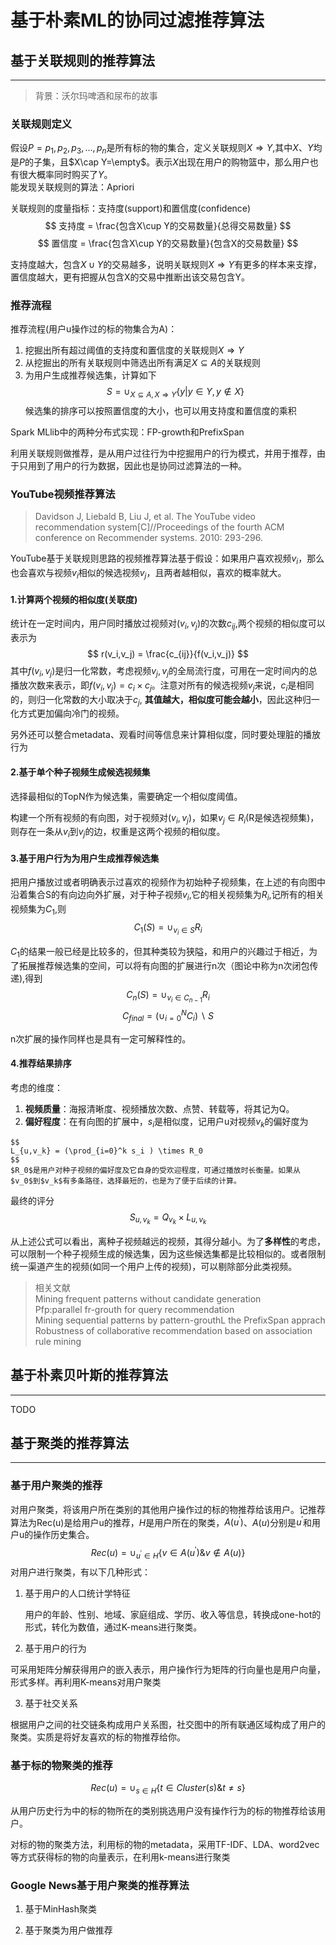 
# 基于朴素ML的协同过滤推荐算法

## 基于关联规则的推荐算法

---
> 背景：沃尔玛啤酒和尿布的故事

### 关联规则定义

假设$P={p_1,p_2,p_3,...,p_n}$是所有标的物的集合，定义关联规则$X\Rightarrow Y$,其中$X、Y$均是$P$的子集，且$X\cap Y=\empty$。表示$X$出现在用户的购物篮中，那么用户也有很大概率同时购买了$Y$。\
能发现关联规则的算法：Apriori

关联规则的度量指标：支持度(support)和置信度(confidence)
$$
支持度 = \frac{包含X\cup Y的交易数量}{总得交易数量}
$$
$$
置信度 = \frac{包含X\cup Y的交易数量}{包含X的交易数量}
$$



支持度越大，包含$X\cup Y$的交易越多，说明关联规则$X\Rightarrow Y$有更多的样本来支撑，置信度越大，更有把握从包含X的交易中推断出该交易包含Y。

### 推荐流程
推荐流程(用户u操作过的标的物集合为A)：

1. 挖掘出所有超过阈值的支持度和置信度的关联规则$X\Rightarrow Y$
2. 从挖掘出的所有关联规则中筛选出所有满足$X\subseteq A$的关联规则
3. 为用户生成推荐候选集，计算如下
$$
S = \cup_{X\subseteq A,X\Rightarrow Y}\{y|y\in Y,y\notin X\}
$$
候选集的排序可以按照置信度的大小，也可以用支持度和置信度的乘积

Spark MLlib中的两种分布式实现：FP-growth和PrefixSpan 

利用关联规则做推荐，是从用户过往行为中挖掘用户的行为模式，并用于推荐，由于只用到了用户的行为数据，因此也是协同过滤算法的一种。

### YouTube视频推荐算法

> Davidson J, Liebald B, Liu J, et al. The YouTube video recommendation system[C]//Proceedings of the fourth ACM conference on Recommender systems. 2010: 293-296.

YouTube基于关联规则思路的视频推荐算法基于假设：如果用户喜欢视频$v_i$，那么也会喜欢与视频$v_i$相似的候选视频$v_j$，且两者越相似，喜欢的概率就大。

#### 1.计算两个视频的相似度(关联度)

统计在一定时间内，用户同时播放过视频对$(v_i,v_j)$的次数$c_{ij}$,两个视频的相似度可以表示为
$$
r(v_i,v_j) = \frac{c_{ij}}{f(v_i,v_j)}
$$
其中$f(v_i,v_j)$是归一化常数，考虑视频$v_j,v_j$的全局流行度，可用在一定时间内的总播放次数来表示，即$f(v_i,v_j) = c_i \times c_j$。注意对所有的候选视频$v_j$来说，$c_i$是相同的，则归一化常数的大小取决于$c_j$, **其值越大，相似度可能会越小**，因此这种归一化方式更加偏向冷门的视频。

另外还可以整合metadata、观看时间等信息来计算相似度，同时要处理脏的播放行为

#### 2.基于单个种子视频生成候选视频集

选择最相似的TopN作为候选集，需要确定一个相似度阈值。

构建一个所有视频的有向图，对于视频对$(v_i,v_j)$，如果$v_j\in R_i$(R是候选视频集)，则存在一条从$v_i$到$v_j$的边，权重是这两个视频的相似度。

#### 3.基于用户行为为用户生成推荐候选集

把用户播放过或者明确表示过喜欢的视频作为初始种子视频集，在上述的有向图中沿着集合S的有向边向外扩展，对于种子视频$v_i$,它的相关视频集为$R_i$,记所有的相关视频集为$C_1$,则
$$
C_1(S) = \cup_{v_i\in S}R_i
$$

$C_1$的结果一般已经是比较多的，但其种类较为狭隘，和用户的兴趣过于相近，为了拓展推荐候选集的空间，可以将有向图的扩展进行n次（图论中称为n次闭包传递),得到
$$
C_n(S) = \cup_{v_i\in C_{n-1}}R_i
$$
$$
C_{final} = (\cup_{i=0}^{N}C_i)\backslash S
$$

n次扩展的操作同样也是具有一定可解释性的。

#### 4.推荐结果排序

考虑的维度：

  1. **视频质量**：海报清晰度、视频播放次数、点赞、转载等，将其记为Q。
  2. **偏好程度**：在有向图的扩展中，$s_i$是相似度，记用户u对视频$v_k$的偏好度为

    $$
    L_{u,v_k} = (\prod_{i=0}^k s_i ) \times R_0
    $$
    $R_0$是用户对种子视频的偏好度及它自身的受欢迎程度，可通过播放时长衡量。如果从$v_0$到$v_k$有多条路径，选择最短的，也是为了便于后续的计算。

最终的评分
$$
S_{u,v_k} = Q_{v_k} \times L_{u,v_k}
$$

从上述公式可以看出，离种子视频越远的视频，其得分越小。为了**多样性**的考虑，可以限制一个种子视频生成的候选集，因为这些候选集都是比较相似的。或者限制统一渠道产生的视频(如同一个用户上传的视频)，可以剔除部分此类视频。



> 相关文献 \
> Mining frequent patterns without candidate generation \
> Pfp:parallel fr-grouth for query recommendation \
> Mining sequential patterns by pattern-grouthL the PrefixSpan apprach \
> Robustness of collaborative recommendation based on association rule mining

## 基于朴素贝叶斯的推荐算法

---

TODO

## 基于聚类的推荐算法

---

### 基于用户聚类的推荐

对用户聚类，将该用户所在类别的其他用户操作过的标的物推荐给该用户。记推荐算法为Rec(u)是给用户u的推荐，$H$是用户所在的聚类，$A(u^\prime )$、$A(u)$分别是$u^\prime$和用户u的操作历史集合。
$$
Rec(u) = \cup_{u^\prime \in H}\{v\in A(u^\prime ) \& v \notin A(u) \}
$$
对用户进行聚类，有以下几种形式：

1. 基于用户的人口统计学特征

   用户的年龄、性别、地域、家庭组成、学历、收入等信息，转换成one-hot的形式，转化为数值，通过K-means进行聚类。

2. 基于用户的行为

可采用矩阵分解获得用户的嵌入表示，用户操作行为矩阵的行向量也是用户向量，形式多样。再利用K-means对用户聚类

3. 基于社交关系

根据用户之间的社交链条构成用户关系图，社交图中的所有联通区域构成了用户的聚类。实质是将好友喜欢的标的物推荐给你。

### 基于标的物聚类的推荐

$$
Rec(u) = \cup_{s\in H}\{t\in Cluster(s) \& t \neq s\}
$$

从用户历史行为中的标的物所在的类别挑选用户没有操作行为的标的物推荐给该用户。

对标的物的聚类方法，利用标的物的metadata，采用TF-IDF、LDA、word2vec等方式获得标的物的向量表示，在利用k-means进行聚类

### Google News基于用户聚类的推荐算法

1. 基于MinHash聚类



2. 基于聚类为用户做推荐
